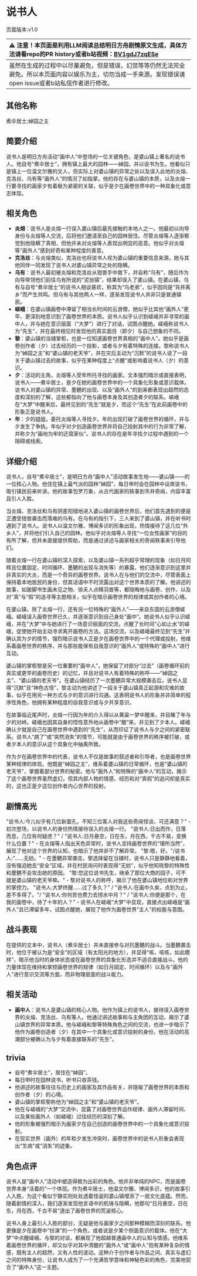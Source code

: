 # 说书人
页面版本:v1.0
 

| :warning: 注意！本页面是利用LLM阅读总结明日方舟剧情原文生成，具体方法请看repo的PR history或者b站视频：[BV1gdJ7zqESe](https://www.bilibili.com/video/BV1gdJ7zqESe/)         |
|:----------------------------|
| 虽然在生成的过程中以尽量避免，但是错误，幻觉等等仍然无法完全避免。所以本页面内容以娱乐为主，切勿当成一手来源。发现错误请open issue或者b站私信作者进行修改。|



## 其他名称
煮伞居士;婥园之主
## 简要介绍
说书人是明日方舟活动“画中人”中登场的一位关键角色，是婆山镇上著名的说书人。他自号“煮伞居士”，拥有镇上最大的园林——婥园，并以说书为生。他看似只是镇上一位温文尔雅的文人，但实际上对婆山镇的异常之处以及误入此地的炎熔、克洛丝、乌有等“画外人”的情况了如指掌。他的存在与婆山镇的本质，以及炎熔一行要寻找的画家夕有着极为紧密的关联，似乎是夕在画卷世界中的一种具象化或意志体现。
## 相关角色
-   **炎熔**：说书人是炎熔一行误入婆山镇后最先接触的本地人之一。他最初以向导身份与炎熔等人交流，后将他们邀请至自己的园林居住。尽管炎熔等人逐渐察觉到他隐瞒了真相，但他并未对炎熔等人表现出明显的恶意。他似乎对炎熔等“画外人”感到好奇和某种程度的善意。
-   **克洛丝**：与炎熔类似，克洛丝也将说书人视为婆山镇的重要信息来源。她与其他同伴一同发现了说书人对婆山镇异常之处的隐瞒。
-   **乌有**：说书人最初被炎熔和克洛丝从钳兽手中救下，并自称“乌有”，随后作为向导带领他们前往乌有所说的“泥翁镇”，结果却误入了婆山镇。在婆山镇，乌有与自号“煮伞居士”的说书人相谈甚欢，称其为“乌老弟”，似乎因同是“背井离乡”而产生共鸣。但乌有与其他两人一样，逐渐发现说书人并非只是普通镇民。
-   **嵯峨**：在婆山镇画卷中滞留了相当长时间的云游僧，她似乎比其他“画外人”更早、更深刻地意识到了画卷世界的本质。说书人似乎认识到嵯峨并非寻常的画中人，并与她在意识层面（“大梦”）进行了对话，试图点醒她。嵯峨称说书人为“先生”，并在最终相见时发现他的真实面目（即夕）与自己想象的不同。
-   **黎**：婆山镇的当铺掌柜，也是一位知道画卷世界真相的“画中人”。她似乎是画卷创作者（夕）过去经历的一个投影，或者与夕有着特殊的连接。黎称说书人为“婥园之主”和“婆山镇的老天爷”，并在灾后主动为“沉默”的说书人说了一段关于婆山镇过去的故事，似乎在某种程度上“点醒”或影响着说书人（夕）的意识。
-   **夕**：活动的主角，炎熔等人受年所托寻找的画家。文本强烈暗示或直接表明，说书人——煮伞居士，是夕在她的画卷世界中的一个具象化形象或意识载体。说书人对婆山镇的异常、墨魉的出现、以及“画外人”的到来都表现出超然的态度和深刻的了解，这些都指向了他与画卷本身及其创造者夕的联系。嵯峨在“大梦”中醒来后，最终见到的“先生”就是夕，而这个“先生”在此前画卷中的形象正是说书人。
-   **年**：夕的姐姐，委托炎熔等人寻找夕。年的出现打破了画卷世界的循环，并与夕发生了争执。年似乎对夕创造画卷世界并将自己投射其中的行为非常了解，并称夕为“画地为牢的迂腐家伙”。说书人的存在是年寻找夕过程中遇到的一个阻碍或线索。
## 详细介绍
说书人，自号“煮伞居士”，是明日方舟“画中人”活动故事发生地——婆山镇——的一位核心人物。他住在镇上最气派的园林“婥园”，每日申时会在园林中设席说书，吸引镇民前来听讲。他的故事包罗万象，从古代画家的轶事到市井奇闻，内容丰富且引人入胜。

当炎熔、克洛丝和乌有阴差阳错地进入婆山镇的画卷世界后，他们首先遇到的便是正遭受钳兽袭击而落难的乌有。在乌有的指引下，三人来到了婆山镇，并在听书时遇到了说书人。说书人以温文尔雅、博闻多识的形象出现，热情接待了这几位“外乡人”，并将他们引入自己的园林。他似乎对炎熔等人寻找“一位女性画家”的目的有所了解，但并未直接提供帮助，而是通过讲述与画家相关的奇闻轶事来引导他们。

随着炎熔一行在婆山镇的深入探索，以及婆山镇一系列超乎常理的现象（如日月同辉且位置固定、时间循环、墨魉的出现与消失等）的暴露，他们逐渐意识到这里并非真实的大炎，而是一个奇异的画卷世界。说书人在与他们的交流中，尽管表面上保持着本地居民的身份，但其话语中不时流露出对这个世界本质的了解。他讲述的故事，如跛脚书生画未见之物、徐夫人点睛羽兽等，都隐晦地与画卷、创作、以及对“真”与“假”的追寻等主题相关，似乎在暗示画卷世界的规律或其创作者的心境。

在婆山镇，除了炎熔一行，还有另一位特殊的“画外人”——来自东国的云游僧嵯峨。嵯峨误入画卷世界已久，并逐渐意识到自己身处“画中”。她说书人似乎认识嵯峨，并在“大梦”中与她进行了一场意识层面的交流，点醒了长时间“心如止水”的嵯峨，促使她开始主动寻求离开画卷的方法。这场交流，以及嵯峨最终见到“先生”并确认其为夕的情节，强烈暗示说书人正是夕在画卷世界中的一个代理或投射。他维系着画卷世界的秩序，并与那些能保有自我意识的“画外人”或特殊的“画中人”进行互动。

婆山镇的掌柜黎是另一位重要的“画中人”，她保留了对部分“过去”（画卷循环前的真实或更早的画卷历史）的记忆，并且对说书人有着特殊的称呼——“婥园之主”、“婆山镇的老天爷”。在婆山镇经历了一次墨魉异常大规模袭击后，说书人显得“沉默”且“神色古怪”，黎主动为他讲述了一段关于婆山镇真正起源和灾难的故事，似乎在用另一种方式与夕的意识进行沟通。这表明说书人的形象并非简单的程序性角色，他拥有某种程度的自我意识或与夕共享意识。

在故事临近尾声时，炎熔一行因为年的介入得以从黄粱一梦中醒来，并目睹了年与夕的对峙。嵯峨也因其自身的悟性意外地从画卷中“醒”来，并见到了夕本人。嵯峨确认夕就是自己在画卷世界中遇到的“先生”，从而印证了说书人与夕之间的紧密联系。说书人“病了”或“突然消失”的情节，可能就是由于画卷世界的秩序被打破，或者夕本人的意识从这个具象化中抽离所致。

作为夕在画卷世界中的代表，说书人不仅是故事的叙述者和引导者，也是画卷世界某种规律的体现。他既是“婥园之主”，维系着婆山镇的日常循环，也是“婆山镇的老天爷”，掌握着部分世界的秘密。他与“画外人”和特殊的“画中人”的互动，揭示了这个画卷世界虽然虚幻，但其内部人物的情感、经历和对“真假”的追问却是真实的，这也正是夕这位创作者内心世界的投射。
## 剧情高光
"说书人:今儿似乎有几位新面孔，不知三位客人对我这些奇闻怪谈，可还满意？" - 初次登场，以说书人的身份热情接待误入的炎熔一行。
"说书人:日出而作，日落而息，几位有何疑虑？" / "说书人:日月悬空，日在东，月在西，千古不易，变换什么位置？" - 在炎熔等人指出天色异常时，说书人坚持画卷世界的“理所当然”，展现了他对这个世界的认知，也暗示了他并非不了解异常。
"黎:嗯，好。"/说书人:"......无妨。" - 在墨魉异常袭击，黎选择留在当铺时，说书人只是静静地看着，没有强迫她去“安全”区域，并在村民询问时表现得“无妨”，似乎他知晓黎的特殊性和墨魉不会攻击她的原因。
"黎:您这位说书先生，继承了那位大商的园子，可不就是婆山镇的老天爷嘛。" - 黎对说书人的称呼，揭示了他在婆山镇地位和对世界的掌控力。
"说书人:大梦终醒......过了多久？" / "说书人:在画中久矣，点到为止，差不多得了。"/ "说书人:你何苦也费力去捞水中月？" / "说书人:你便是那个，在我的画卷中，待了十年的人？" - 说书人在嵯峨“大梦”中显现，直接点出嵯峨是“画外人”且已滞留多年，试图点醒她，展现了他作为画卷世界“主人”的权能与意图。
## 战斗表现
在提供的文本中，说书人（煮伞居士）并未直接参与对抗墨魉的战斗。当墨魉袭击时，他位于被认为是“安全”的区域（有太阳光的地方），并显得“咳，咳咳，如此模样”，暗示他当时的身体状态或在画卷世界的具象化形态并不适合直接战斗。他的力量体现在维持和掌控画卷世界的规律（如日月固定、时间循环）以及与“画外人”进行意识交流等方面，而非物理层面的战斗能力。
## 相关活动
-   **画中人**：说书人是婆山镇的核心人物。他作为镇上的说书人，接待误入画卷世界的炎熔、克洛丝、乌有等人。他通过讲述故事和与主角团的互动，揭示了婆山镇世界的异常本质。他与嵯峨和黎等特殊角色之间的交流，也进一步暗示了他作为画卷创造者（夕）在其中一个具象化或意识投射的身份。他在活动的高潮部分被确认为与夕有着直接联系的“先生”。
## trivia
*   自号“煮伞居士”，居住在“婥园”。
*   每日申时在园林说书，听书只收茶钱。
*   他讲述的故事往往与历史上的画家及其作品有关，并隐喻了画卷世界的本质和创作者（夕）的心境。
*   婆山镇的掌柜黎称他为“婥园之主”和“婆山镇的老天爷”。
*   他在与嵯峨的“大梦”交流中，显露了对画卷世界运作规律、画外人滞留时间、以及某些画外人（如嵯峨）过往经历的深刻了解。
*   他的形象被强烈暗示为画家夕在自己创造的画卷世界中的一个具象化或意识投射。
*   在现实世界（画外）的年和夕发生冲突时，画卷世界中的说书人形象会表现出“生病”或“消失”的迹象。
## 角色点评
说书人是“画中人”活动中塑造得极为出彩的角色。他并非单纯的NPC，而是画卷世界本身“活着的”一个体现。作为煮伞居士，他温文尔雅、博闻多识，他的故事引人入胜，为这个看似宁静实则处处透着怪诞的婆山镇增添了一层文化底蕴。然而，随着剧情的深入，我们逐渐发现他言语中的机锋与隐瞒，他那句“日月悬空，日在东，月在西，千古不易”道出了画卷世界的荒诞核心。

说书人身上最引人入胜的部分，无疑是他与画家夕之间那种模糊而深刻的联系。他更像是夕在画卷中“扮演”的一个角色，或者说是夕某个侧面意识的载体。他在“大梦”中点醒嵯峨、与黎的对谈，都展现了他超越普通画中人的认知与情感。他维系着画卷世界的循环，却又似乎对其中清醒的“画外人”或“画中人”抱有某种复杂的情感，既有主人的超然，又有人性的波动。这种介于创作者与作品之间、真实与虚幻之间的特殊身份，让说书人成为了一个充满哲学意味和神秘色彩的角色，完美地契合了“画中人”这一主题。